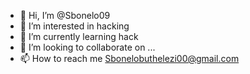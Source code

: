 - 👋 Hi, I’m @Sbonelo09
- 👀 I’m interested in hacking
- 🌱 I’m currently learning hack
- 💞️ I’m looking to collaborate on ...
- 📫 How to reach me Sbonelobuthelezi00@gmail.com

<!---
Sbonelo09/Sbonelo09 is a ✨ special ✨ repository because its `README.md` (this file) appears on your GitHub profile.
You can click the Preview link to take a look at your changes.
--->
